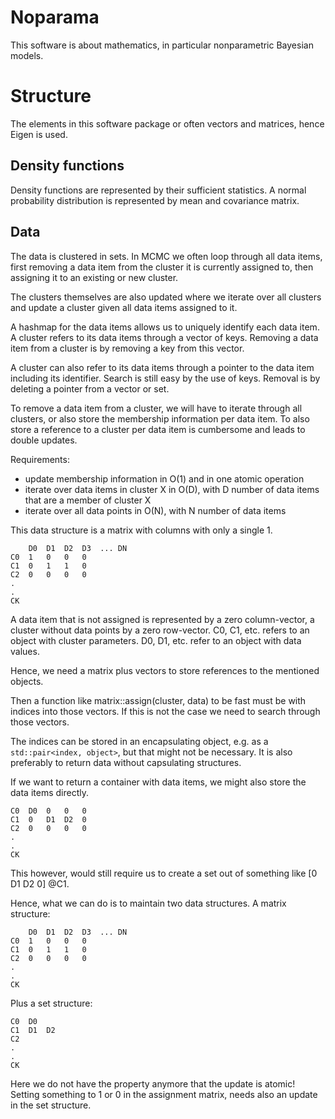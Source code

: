 # Noparama

This software is about mathematics, in particular nonparametric Bayesian models.

# Structure

The elements in this software package or often vectors and matrices, hence Eigen is used.

## Density functions

Density functions are represented by their sufficient statistics. A normal probability distribution is represented by mean and covariance matrix.

## Data

The data is clustered in sets. In MCMC we often loop through all data items, first removing a data item from the cluster it is currently assigned to, then assigning it to an existing or new cluster.

The clusters themselves are also updated where we iterate over all clusters and update a cluster given all data items assigned to it.

A hashmap for the data items allows us to uniquely identify each data item. A cluster refers to its data items through a vector of keys. Removing a data item from a cluster is by removing a key from this vector.

A cluster can also refer to its data items through a pointer to the data item including its identifier. Search is still easy by the use of keys. Removal is by deleting a pointer from a vector or set.

To remove a data item from a cluster, we will have to iterate through all clusters, or also store the membership information per data item. To also store a reference to a cluster per data item is cumbersome and leads to double updates.

Requirements:
* update membership information in O(1) and in one atomic operation
* iterate over data items in cluster X in O(D), with D number of data items that are a member of cluster X
* iterate over all data points in O(N), with N number of data items 

This data structure is a matrix with columns with only a single 1.

		D0	D1	D2	D3	...	DN
	C0	1	0	0	0
	C1	0	1	1	0
	C2	0	0	0	0
	.					
	.
	CK

A data item that is not assigned is represented by a zero column-vector, a cluster without data points by a zero row-vector. C0, C1, etc. refers to an object with cluster parameters. D0, D1, etc. refer to an object with data values.

Hence, we need a matrix plus vectors to store references to the mentioned objects.

Then a function like matrix::assign(cluster, data) to be fast must be with indices into those vectors. If this is not the case we need to search through those vectors.

The indices can be stored in an encapsulating object, e.g. as a `std::pair<index, object>`, but that might not be necessary. It is also preferably to return data without capsulating structures. 

If we want to return a container with data items, we might also store the data items directly.

	C0	D0	0	0	0
	C1	0	D1	D2	0
	C2	0	0	0	0
	.					
	.
	CK

This however, would still require us to create a set out of something like [0 D1 D2 0] @C1.

Hence, what we can do is to maintain two data structures. A matrix structure:

		D0	D1	D2	D3	...	DN
	C0	1	0	0	0
	C1	0	1	1	0
	C2	0	0	0	0
	.					
	.
	CK

Plus a set structure:

	C0	D0
	C1	D1	D2
	C2
	.
	.
	CK

Here we do not have the property anymore that the update is atomic! Setting something to 1 or 0 in the assignment matrix, needs also an update in the set structure.


